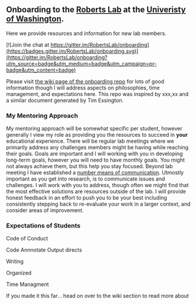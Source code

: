 ## Onboarding to the [Roberts Lab](faculty.washington.edu/sr320) at the [Univeristy of Washington](https://www.washington.edu/).

Here we provide resources and information for new lab members. 

[![Join the chat at https://gitter.im/RobertsLab/onboarding](https://badges.gitter.im/RobertsLab/onboarding.svg)](https://gitter.im/RobertsLab/onboarding?utm_source=badge&utm_medium=badge&utm_campaign=pr-badge&utm_content=badge)

Please visit [the wiki page of the onboarding repo](https://github.com/RobertsLab/onboarding/wiki) for lots of good information though I will address aspects on philosophies, time management, and expectations here. This repo was inspired by xxx,xx and a similar document generated by Tim Essington. 


### My Mentoring Approach
My mentoring approach will be somewhat specific per student, however generally I view my role as providing you the resources to succeed in **your** educational experience. There will be regular lab meetings where we primarily address any challenges members might be having while reaching their goals. Goals are important and I will working with you in developing long-term goals, however you will need to have monthly goals. You might not always achieve them, but this help you stay focused. Beyond lab meeting I have established a [number means of communication]().
Utmostly important as you get into research, is to communicate issues and challenges. I will work with you to address, though often we might find that the most effective solutions are resources outside of the lab. 
I will provide honest feedback in an effort to push you to be your best including consistently stepping back to re-evaluate your work in a larger context, and consider areas of improvement.


### Expectations of Students

Code of Conduct 


Code
Annnotate
Output directs


Writing

Organized


Time Managment



If you made it this far...
head on over to the wiki section to read more about





